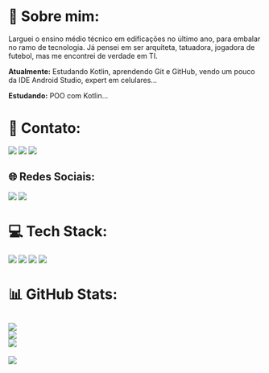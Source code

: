 # 💫 Sobre mim:

Larguei o ensino médio técnico em edificações no último ano, para embalar no ramo de tecnologia. Já pensei em ser arquiteta, tatuadora, jogadora de futebol, mas me encontrei de verdade em TI.

**Atualmente:** Estudando Kotlin, aprendendo Git e GitHub, vendo um pouco da IDE Android Studio, expert em celulares...

**Estudando:** POO com Kotlin...


# 📧 Contato:

<a href="mailto:mariaritalimacarvalho@gmail.com"><img src="https://img.shields.io/badge/Gmail-D14836?style=for-the-badge&logo=gmail&logoColor=white"/><a/>
<a href="www.linkedin.com/in/mritacarvalho"><img src="https://img.shields.io/badge/LinkedIn-0077B5?style=for-the-badge&logo=linkedin&logoColor=white"/><a/>
<a href="https://wa.me/+5586994068567"><img src="https://img.shields.io/badge/WhatsApp-25D366?style=for-the-badge&logo=whatsapp&logoColor=white"/><a/>

## 🌐 Redes Sociais:
<a href="https://www.instagram.com/ritaawxz_/"><img src="https://img.shields.io/badge/Instagram-E4405F?style=for-the-badge&logo=instagram&logoColor=white"/><a/>
<a href="https://twitter.com/ritaawxz"><img src="https://img.shields.io/badge/Twitter-1DA1F2?style=for-the-badge&logo=twitter&logoColor=white"/><a/>

# 💻 Tech Stack:

<img src="https://img.shields.io/badge/Android-3DDC84?style=for-the-badge&logo=android&logoColor=white"/> <img src="https://img.shields.io/badge/Kotlin-0095D5?&style=for-the-badge&logo=kotlin&logoColor=white"/>
<img src="https://img.shields.io/badge/Android_Studio-3DDC84?style=for-the-badge&logo=android-studio&logoColor=white"/>
<img src="https://img.shields.io/badge/GitHub-100000?style=for-the-badge&logo=github&logoColor=white"/>

# 📊 GitHub Stats:
![](https://github-readme-stats.vercel.app/api?username=MariaRitaCarvalho&theme=default&hide_border=false&include_all_commits=true&count_private=true)<br/>
![](https://github-readme-streak-stats.herokuapp.com/?user=MariaRitaCarvalho&theme=default&hide_border=false)<br/>
![](https://github-readme-stats.vercel.app/api/top-langs/?username=MariaRitaCarvalho&theme=default&hide_border=false&include_all_commits=true&count_private=true&layout=compact)
---
[![](https://visitcount.itsvg.in/api?id=MariaRitaCarvalho&icon=0&color=0)](https://visitcount.itsvg.in)
